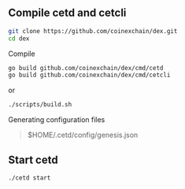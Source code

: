 ## Compile cetd and cetcli

```bash
git clone https://github.com/coinexchain/dex.git
cd dex

```

Compile
```bash
go build github.com/coinexchain/dex/cmd/cetd
go build github.com/coinexchain/dex/cmd/cetcli
```
or 
```bash
./scripts/build.sh
```
Generating configuration files

> $HOME/.cetd/config/genesis.json


## Start cetd

```bash
./cetd start
```
